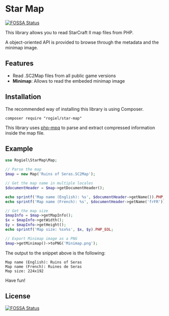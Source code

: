 # Star Map
[![FOSSA Status](https://app.fossa.com/api/projects/git%2Bgithub.com%2FRogiel%2Fstar-map.svg?type=shield)](https://app.fossa.com/projects/git%2Bgithub.com%2FRogiel%2Fstar-map?ref=badge_shield)


This library allows you to read StarCraft II map files from PHP.

A object-oriented API is provided to browse through the metadata and the minimap image.

## Features
* Read .SC2Map files from all public game versions
* **Minimap**: Allows to read the embeded minimap image

## Installation

The recommended way of installing this library is using Composer.

    composer require "rogiel/star-map"
    
This library uses [php-mpq](https://github.com/Rogiel/php-mpq) to parse and extract compressed information inside the map file.
    
## Example

```php
use Rogiel\StarMap\Map;

// Parse the map
$map = new Map('Ruins of Seras.SC2Map');

// Get the map name in multiple locales
$documentHeader = $map->getDocumentHeader();

echo sprintf('Map name (English): %s', $documentHeader->getName()).PHP_EOL; // english is default
echo sprintf('Map name (French): %s', $documentHeader->getName('frFR')).PHP_EOL;

// Get the map size
$mapInfo = $map->getMapInfo();
$x = $mapInfo->getWidth();
$y = $mapInfo->getHeight();
echo sprintf('Map size: %sx%s', $x, $y).PHP_EOL;

// Export Minimap image as a PNG
$map->getMinimap()->toPNG('Minimap.png');
```

The output to the snippet above is the following:

```
Map name (English): Ruins of Seras
Map name (French): Ruines de Seras
Map size: 224x192
```

Have fun!

## License
[![FOSSA Status](https://app.fossa.com/api/projects/git%2Bgithub.com%2FRogiel%2Fstar-map.svg?type=large)](https://app.fossa.com/projects/git%2Bgithub.com%2FRogiel%2Fstar-map?ref=badge_large)